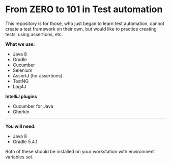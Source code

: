 **From ZERO to 101 in Test automation**
====================
This repository is for those, who just began to learn test automation, cannot create a test framework on their own, but would like to practice creating tests, using assertions, etc.
  
**What we use:**
- Java 8
- Gradle
- Cucumber
- Selenium
- AssertJ (for assertions)
- TestNG
- Log4J

**IntelliJ plugins**
- Cucumber for Java
- Gherkin
--------------------------------------

**You will need:**
- Java 8
- Gradle 5.4.1

Both of these should be installed on your workstation with environment variables set. 
